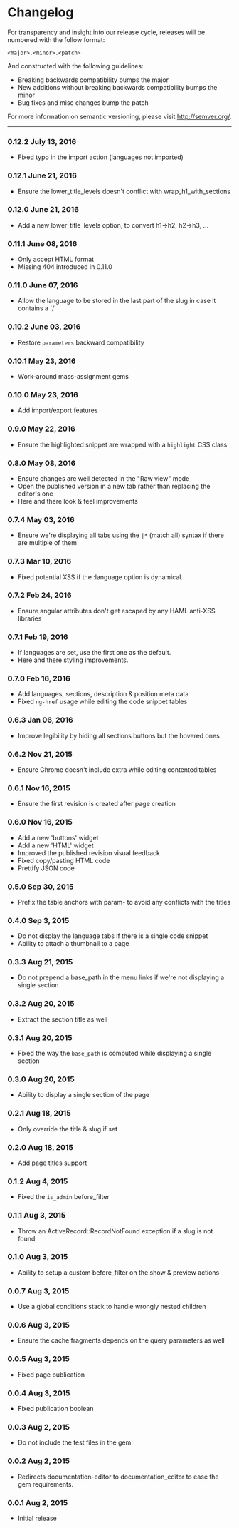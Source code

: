 Changelog
==========

For transparency and insight into our release cycle, releases will be numbered 
with the follow format:

`<major>.<minor>.<patch>`

And constructed with the following guidelines:

* Breaking backwards compatibility bumps the major
* New additions without breaking backwards compatibility bumps the minor
* Bug fixes and misc changes bump the patch

For more information on semantic versioning, please visit http://semver.org/.

---

### 0.12.2 July 13, 2016

* Fixed typo in the import action (languages not imported)

### 0.12.1 June 21, 2016

* Ensure the lower_title_levels doesn't conflict with wrap_h1_with_sections

### 0.12.0 June 21, 2016

* Add a new lower_title_levels option, to convert h1->h2, h2->h3, ...

### 0.11.1 June 08, 2016

* Only accept HTML format
* Missing 404 introduced in 0.11.0

### 0.11.0 June 07, 2016

* Allow the language to be stored in the last part of the slug in case it contains a '/'

### 0.10.2 June 03, 2016

* Restore `parameters` backward compatibility

### 0.10.1 May 23, 2016

* Work-around mass-assignment gems

### 0.10.0 May 23, 2016

* Add import/export features

### 0.9.0 May 22, 2016

* Ensure the highlighted snippet are wrapped with a `highlight` CSS class

### 0.8.0 May 08, 2016

* Ensure changes are well detected in the "Raw view" mode
* Open the published version in a new tab rather than replacing the editor's one
* Here and there look & feel improvements

### 0.7.4 May 03, 2016

* Ensure we're displaying all tabs using the `|*` (match all) syntax if there are multiple of them

### 0.7.3 Mar 10, 2016

* Fixed potential XSS if the :language option is dynamical.

### 0.7.2 Feb 24, 2016

* Ensure angular attributes don't get escaped by any HAML anti-XSS libraries

### 0.7.1 Feb 19, 2016

* If languages are set, use the first one as the default.
* Here and there styling improvements.

### 0.7.0 Feb 16, 2016

* Add languages, sections, description & position meta data
* Fixed `ng-href` usage while editing the code snippet tables

### 0.6.3 Jan 06, 2016

* Improve legibility by hiding all sections buttons but the hovered ones

### 0.6.2 Nov 21, 2015

* Ensure Chrome doesn't include extra <span> while editing contenteditables

### 0.6.1 Nov 16, 2015

* Ensure the first revision is created after page creation

### 0.6.0 Nov 16, 2015

* Add a new 'buttons' widget
* Add a new 'HTML' widget
* Improved the published revision visual feedback
* Fixed copy/pasting HTML code
* Prettify JSON code

### 0.5.0 Sep 30, 2015

* Prefix the table anchors with param- to avoid any conflicts with the titles

### 0.4.0 Sep 3, 2015

* Do not display the language tabs if there is a single code snippet
* Ability to attach a thumbnail to a page

### 0.3.3 Aug 21, 2015

* Do not prepend a base_path in the menu links if we're not displaying a single section

### 0.3.2 Aug 20, 2015

* Extract the section title as well

### 0.3.1 Aug 20, 2015

* Fixed the way the `base_path` is computed while displaying a single section

### 0.3.0 Aug 20, 2015

* Ability to display a single section of the page

### 0.2.1 Aug 18, 2015

* Only override the title & slug if set

### 0.2.0 Aug 18, 2015

* Add page titles support

### 0.1.2 Aug 4, 2015

* Fixed the `is_admin` before_filter

### 0.1.1 Aug 3, 2015

* Throw an ActiveRecord::RecordNotFound exception if a slug is not found

### 0.1.0 Aug 3, 2015

* Ability to setup a custom before_filter on the show & preview actions

### 0.0.7 Aug 3, 2015

* Use a global conditions stack to handle wrongly nested children

### 0.0.6 Aug 3, 2015

* Ensure the cache fragments depends on the query parameters as well

### 0.0.5 Aug 3, 2015

* Fixed page publication

### 0.0.4 Aug 3, 2015

* Fixed publication boolean

### 0.0.3 Aug 2, 2015

* Do not include the test files in the gem

### 0.0.2 Aug 2, 2015

* Redirects documentation-editor to documentation_editor to ease the gem requirements.

### 0.0.1 Aug 2, 2015

* Initial release
